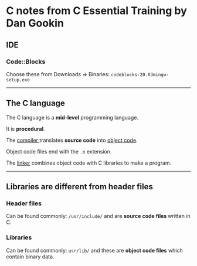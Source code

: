 # C notes from C Essential Training by Dan Gookin 

## IDE
### Code::Blocks
Choose these from Downloads => Binaries:    ```codeblocks-20.03mingw-setup.exe```

<hr>

## The C language
The C language is a <b>mid-level</b> programming language.

It is <b>procedural</b>.

The <u>compiler </u> translates  <b>source code</b> into <u>object code</u>.

Object code files end with the ```.o``` extension.

The <u>linker</u> combines object code with C libraries to make a program.

<hr>

## Libraries are different from header files

### Header files
Can be found commonly:  ```/usr/include/``` 
and are <b>source code files </b> written in C.

### Libraries
Can be found commonly: ```usr/lib/``` and these are <b>object code files</b> which contain binary data.

